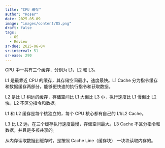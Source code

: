 ```yaml
---
title: "CPU 缓存"
author: "Roser"
date: 2025-05-09
image: "images/content/OS.png"
draft: false
tags:
  - OS
  - Review
sr-due: 2025-06-04
sr-interval: 51
sr-ease: 290
---
```

CPU 中一共有三个缓存，分别为 L1，L2 和 L3。

L1 是最靠近 CPU 的缓存，其存储空间最小，速度最快。L1 Cache 分为指令缓存和数据缓存两部分，能够更快速的执行指令和获取数据。

L2 是比 L1 稍远的缓存，存储空间比 L1 大但比 L3 小，执行速度比 L1 慢但比 L2 快。L2 不区分指令和数据。

L1 和 L2 缓存是每个核独立的，每个 CPU 核心都有自己的 L1/L2 Cache。

L3 比 L2 远，在三个缓存执行速度最慢，存储空间最大。L3 Cache 不区分指令和数据，并且是多核共享的。

从内存读取数据到缓存时，是按照 Cache Line（缓存块） 一块块读取内存的。